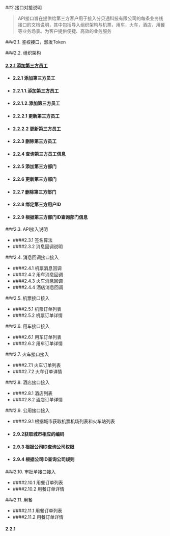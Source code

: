 ##2.接口对接说明
>API接口旨在提供给第三方客户用于接入分贝通科技有限公司的每条业务线接口的文档说明，其中包括导入组织架构与机票，用车，火车，酒店，用餐等业务场景。为客户提供便捷、高效的业务服务

###2.1. 鉴权接口，颁发Token

###2.2. 组织架构

  #### [2.2.1 添加第三方员工](#./open-api/2apijie-ru/21zu-zhi-jia-gou/211-tian-jia-di-san-fang-yuan-gong.html)
- #### 2.2.1 添加第三方员工 

- #### 2.2.1.1.添加第三方员工
- #### 2.2.1.2.添加第三方员工

- #### 2.2.2.1 更新第三方员工
- #### 2.2.2.2 更新第三方员工
- #### 2.2.3 删除第三方员工
- #### 2.2.4 查询第三方员工信息
- #### 2.2.5 添加第三方部门
- #### 2.2.6 更新第三方部门
- #### 2.2.7 删除第三方部门
- #### 2.2.8 绑定第三方用户ID
- #### 2.2.9 根据第三方部门ID查询部门信息

###2.3. API接入说明
- ####2.3.1 签名算法
- ####2.3.2 消息回调说明

###2.4.  消息回调接口接入

- ####2.4.1 机票消息回调
- ####2.4.2 用车消息回调
- ####2.4.3 火车消息回调
- ####2.4.4 酒店消息回调

###2.5.  机票接口接入
- ####2.5.1 机票订单列表
- ####2.5.2 机票订单详情


###2.6.  用车接口接入
 - ####2.6.1 用车订单列表
 - ####2.6.2 用车订单详情
 
###2.7.  火车接口接入
- ####2.7.1 火车订单列表
- ####2.7.2 火车订单详情

###2.8. 酒店接口接入
- ####2.8.1 酒店列表
- ####2.8.2 酒店订单详情

###2.9. 公用接口接入
- ####2.9.1 根据城市获取机票机场列表和火车站列表
- #### 2.9.2获取城市相应的编码
- #### 2.9.3 根据公司ID查询公司权限
- #### 2.9.4 根据公司ID查询公司规则

###2.10. 审批单接口接入 
- ####2.10.1 用餐订单列表
- ####2.10.2 用餐订单详情


###2.11. 用餐 
- ####2.11.1 用餐订单列表
- ####2.11.2 用餐订单详情

#### 2.2.1


